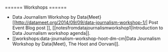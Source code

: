 ====== Workshops ======
  - Data Journalism Workshop by Data{Meet} [[http://datameet.org/2014/09/09/data-journalism-workshop-1/| Post Event Blog post ]], [[notesfromdatajournalismworkshop1|Introduction to Data Journalism workshop agenda]].
  - [[workshops:data-journalism-workshop-hoot-dm-cm|Data Journalism Workshop by Data{Meet}, The Hoot and Oorvani]].